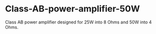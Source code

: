 # Class-AB-power-amplifier-50W
 Class AB power amplifier designed for 25W into 8 Ohms and 50W into 4 Ohms.
